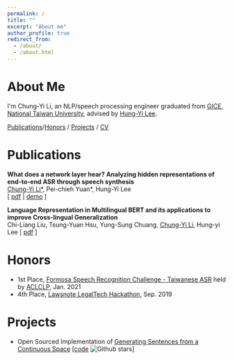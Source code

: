 ```yaml
---
permalink: /
title: ""
excerpt: "About me"
author_profile: true
redirect_from: 
  - /about/
  - /about.html
---
```

# About Me

I'm Chung-Yi Li, an NLP/speech processing engineer graduated from [GICE,
National Taiwan University](https://comm.ntu.edu.tw/en/), advised by [Hung-Yi Lee](https://speech.ee.ntu.edu.tw/~tlkagk/).

[Publications](#publications)/[Honors](#honors) / [Projects](#projects) / [CV](files/cv.pdf)

# Publications

**What does a network layer hear? Analyzing hidden representations of end-to-end
ASR through speech synthesis**<br>
<u>Chung-Yi Li*</u>, Pei-chieh Yuan\*, Hung-Yi Lee<br>
 [ [pdf](https://arxiv.org/abs/1911.01102) | [demo](https://yuanpj.github.io/Voice-in-ASR/) ]

**Language Representation in Multilingual BERT and its applications to improve Cross-lingual Generalization**<br>
Chi-Liang Liu, Tsung-Yuan Hsu, Yung-Sung Chuang, <u>Chung-Yi Li</u>, Hung-yi Lee
[ [pdf](https://arxiv.org/abs/2010.10041) ]

# Honors
- 1st Place, [Formosa Speech Recognition Challenge - Taiwanese ASR](https://sites.google.com/speech.ntut.edu.tw/fsw/home/challenge-2020) held by [ACLCLP](http://www.aclclp.org.tw/index.php), Jan. 2021
- 4th Place, [Lawsnote LegalTech Hackathon](https://hackathon.lawsnote.com/),
  Sep. 2019

# Projects

- Open Sourced Implementation of [Generating Sentences from a Continuous Space](https://www.aclweb.org/anthology/K16-1002.pdf) [[code](https://github.com/Chung-I/Variational-Recurrent-Autoencoder-Tensorflow) ![Github stars](https://img.shields.io/github/stars/Chung-I/Variational-Recurrent-Autoencoder-Tensorflow?style=social&label=Star&maxAge=2592000)]
